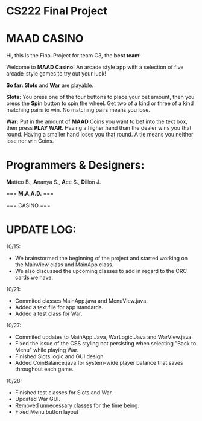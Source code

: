 # CS222 Final Project
# MAAD CASINO

Hi, this is the Final Project for team C3, the **best team**!

Welcome to **MAAD Casino**! An arcade style app with a selection
of five arcade-style games to try out your luck!

**So far: Slots** and **War** are playable.

**Slots:**
You press one of the four buttons to place your bet amount, then you press the **Spin** button to spin the wheel.
Get two of a kind or three of a kind matching pairs to win. No matching pairs means you lose.

**War:**
Put in the amount of **MAAD** Coins you want to bet into the text box, then press **PLAY WAR**. Having a higher hand
than the dealer wins you that round. Having a smaller hand loses you that round. A tie means you neither
lose nor win Coins.

# Programmers & Designers:
**M**atteo B., **A**nanya S., **A**ce S., **D**illon J.

=== **M.A.A.D.** ===

=== CASINO ===

# UPDATE LOG:

10/15: 
* We brainstormed the beginning of the project and started working on the MainView class and MainApp class. 
* We also discussed the upcoming classes to add in regard to the CRC cards we have.

10/21: 
* Commited classes MainApp.java and MenuView.java. 
* Added a text file for app standards. 
* Added a test class for War.

10/27: 
* Commited updates to MainApp.Java, WarLogic.Java and WarView.java. 
* Fixed the issue of the CSS styling not persisting when selecting "Back to Menu" while playing War.
* Finished Slots logic and GUI design.
* Added CoinBalance.java for system-wide player balance that saves throughout each game.

10/28:
* Finished test classes for Slots and War.
* Updated War GUI.
* Removed unnecessary classes for the time being.
* Fixed Menu button layout
